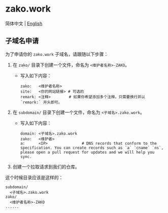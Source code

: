 # zako.work

简体中文 | [English](./README.md)

## 子域名申请

为了申请你的 `zako.work` 子域名，请跟随以下步骤：

1. 在 `zako/` 目录下创建一个文件，命名为 `<维护者名称>-ZAKO`。
    - 写入如下内容：

      ```plaintext
      zako:   <维护者名称>
      site:   <你的网站链接> # 可选的
      remark: <注释>        # 如果你希望添加多个注释，只需要换行并以 `remark:` 开头即可。
      ```

2. 在 `subdomain/` 目录下创建一个文件，命名为 `<子域名>.zako.work`。
    - 写入如下内容：

      ```plaintext
      domain: <子域名>.zako.work
      zako:   <维护者>
      a:      <IP>               # DNS records that conform to the specification. You can create records such as `a` `cname` `ns`, please open a pull request for updates and we will help you sync.
      ```

3. 创建一个拉取请求到我们的仓库。

这个时候目录应该是这样的：

```plaintext
subdomain/
  <子域名>.zako.work
zako/
  <维护者名称>-ZAKO
......
```
